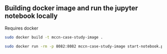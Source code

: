 ## Building docker image and run the jupyter notebook locally

Requires docker

```bash
sudo docker build -t mccn-case-study-image .
```

```bash
sudo docker run -rm -p 8082:8082 mccn-case-study-image start-notebook.py 
```